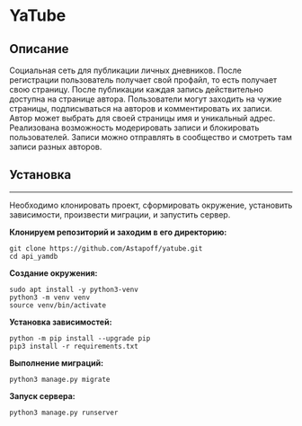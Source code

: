 # YaTube

## Описание

Cоциальная сеть для публикации личных дневников. 
После регистрации пользователь получает свой профайл, то есть получает свою страницу. 
После публикации каждая запись действительно доступна на странице автора.
Пользователи могут заходить на чужие страницы, подписываться на авторов и комментировать их записи. 
Автор может выбрать для своей страницы имя и уникальный адрес.
Реализована возможность модерировать записи и блокировать пользователей.
Записи можно отправлять в сообщество и смотреть там записи разных авторов.


## Установка

---

Необходимо клонировать проект, сформировать окружение, 
установить зависимости, произвести миграции, и запустить сервер.

**Клонируем репозиторий и заходим в его директорию:**

```shell
git clone https://github.com/Astapoff/yatube.git
cd api_yamdb
```

**Создание окружения:**

```shell
sudo apt install -y python3-venv
python3 -m venv venv
source venv/bin/activate
```

**Установка зависимостей:**

```shell
python -m pip install --upgrade pip
pip3 install -r requirements.txt
```

**Выполнение миграций:**

```shell
python3 manage.py migrate
```

**Запуск сервера:**

```shell
python3 manage.py runserver
```

